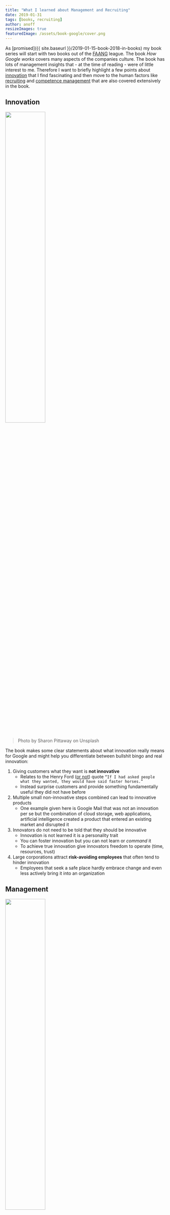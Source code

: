 ```yaml
---
title: "What I learned about Management and Recruiting"
date: 2019-01-31
tags: [books, recruiting]
author: anoff
resizeImages: true
featuredImage: /assets/book-google/cover.png
---
```


As [promised]({{ site.baseurl }}/2019-01-15-book-2018-in-books) my book series will start with two books out of the [FAANG](https://en.wikipedia.org/wiki/Facebook,_Apple,_Amazon,_Netflix_and_Google) league. The book _How Google works_ covers many aspects of the companies culture. The book has lots of management insights that - at the time of reading - were of little interest to me. Therefore I want to briefly highlight a few points about [innovation](#innovation) that I find fascinating and then move to the human factors like [recruiting](#recruiting) and [competence management](#competence-management) that are also covered extensively in the book.

<!--more-->

## Innovation

<img src="/assets/book-google/sharon-pittaway-117630-unsplash.jpg" width="50%" class="left" />

> Photo by Sharon Pittaway on Unsplash

The book makes some clear statements about what innovation really means for Google and might help you differentiate between bullshit bingo and real innovation:

1. Giving customers what they want is **not innovative**
    - Relates to the Henry Ford ([or not](https://hbr.org/2011/08/henry-ford-never-said-the-fast)) quote `“If I had asked people what they wanted, they would have said faster horses.”`
    - Instead surprise customers and provide something fundamentally useful they did not have before
1. Multiple small non-innovative steps combined can lead to innovative products
    - One example given here is Google Mail that was not an innovation per se but the combination of cloud storage, web applications, artificial intelligence created a product that entered an existing market and disrupted it
1. Innovators do not need to be told that they should be innovative
    - Innovation is not learned it is a personality trait
    - You can foster innovation but you can not learn or _command_ it
    - To achieve true innovation give innovators freedom to operate (time, resources, trust)
1. Large corporations attract **risk-avoiding employees** that often tend to hinder innovation
    - Employees that seek a safe place hardly embrace change and even less actively bring it into an organization

## Management

<img src="/assets/book-google/rawpixel-743066-unsplash.jpg" width="50%" class="right" />

> Photo by rawpixel on Unsplash

As mentioned before there are a lot of management aspects covered in this book that did not make it into my personal notes. I might have to read those up again at some point. One deduction that stuck with me is about processes in an innovative environment:

1. `"If everything seems under control, you're just not going fast enough."` ([Mario Andretti](https://en.wikipedia.org/wiki/Mario_Andretti), Race car driver)
    - In this context: If you do not experience any problems you are not innovating as much as you could
1. **Processes are slower than reality**
    - YES, YES, YES
1. Chaos is the normal not an exception
    - In an innovative environment what you consider realistic might change any day
1. Order and processes can not be enforced
    - Even in innovative environments you need to establish some _rules_
    - These rules need to be decided and implemented by everyone involved from top management to junior employee
    - To have this open discussion and decision making you need to have a culture of **openness, transparency, meritocracy and honesty**

## Recruiting

<img src="/assets/book-google/ryoji-iwata-697773-unsplash.jpg" width="50%" class="left" />

> Photo by Ryoji Iwata on Unsplash

A term that keeps reappearing in the book is **the smart creative** that is described a person that belongs to

> "[..] the ambitious ones **of all ages** who are eager (and able) to use the tools of technology to do a lot more. Their common characteristic is that they work hard and are **willing to question the status quo** and attack things differently. This is why they can have such an impact.
It is also why they are uniquely difficult to manage, especially under old school models, because no matter how hard you try, you **can’t tell people like that how to think**. If you can’t tell someone how to think, then you have to learn to manage the environment where they think and to make it a place where they want to come every day."

This definition resonates so well with me because after reading it I realized that all the people I look up to within my personal network are not willing to accept the status quo and keep asking _Why do we need to do it this way?_. I fought many battles myself, often I was close to giving up but in the end being persistent in your will to change something you will most likely succeed. Too often things are done in ways that are based on assumptions that are no longer valid or might not be applicable for you. Keep in mind to **stay constructive** when going up against established rules though - try to understand their reasoning and explain why you think it may not apply to your cause. Playing naive also helps 😉

The main points that the book makes about hiring such smart creatives are:

1. Hire people that are life long learners
    - People you do not have to train for the new upcoming technology but those that want to bring it in and learn it out of curiosity
    - One point I take away from this is to read CVs more carefully regarding things like off-work trainings, pet projects etc.
1. Generalists over experts
    - The reasoning is that IT changes so quickly it is likely the field you are an expert in now may no longer be relevant to the industry, your product or your company in the future. It is more important to excel at learning new concepts than to already master them.
1. Hiring (only) people you want to have as friends makes a bad team
    - This aspect might be controversial but given the reasoning I think it makes sense - and is _too often_ ignored
    - People you like _as friends_ share your interests and your views on things
    - This results in little diversity in opinions and paths of reasoning
    - Without diversity you will never have _all possible options_ on the table when you need to make a decision
    - This might lead to a sub-optimal decision because the best solution was not considered
    - It matters more that you are able to have an interesting (objective) discussion with someone than to like them (LAX rule)
1. Hiring is every employees responsibility
    - To get the best you need to cast a wide net
    - Every employee should be looking for new talent
    - Make it part of your yearly employee reviews and bonuses for everyone, not just HR
1. Always hire _the best_ 
    - Train your employees to hire people they look up to
    - Once you start hiring someone you consider _only good_ and they themselves start hiring the collective skill will spiral downwards
    - **Never** settle for good

## Competence Management

<img src="/assets/book-google/hello-i-m-nik-687249-unsplash.jpg" width="50%" class="right" />

> Photo by Hello I'm Nik on Unsplash

One point from the recruiting category also has a big impact on the competence management of employees. **Life long learning** is something that needs to be enabled, supported and fostered by the organization. If you hire _smart creatives_ they will leave as soon as they realize there is nothing new to learn or - even worse - that learning new things might be frowned upon as _wasting time_.

Another point made in the book that I find extremely tempting to implement in my own environment is the concept of **snippets**:

1. **Every** employee writes a short weekly summary of what they were working on
    - Project managers might write about customers they talked about
    - Developers write about tools they learned or bugs they found
1. 0.5 - 1 page per week, bullet points
1. Share it openly with everyone in your company
    - The organization needs to provide a central infrastructure where people can store their snippets
    - Do not mail it to your manager
    - Snippets need to be searchable by fulltext and person
1. If you are interested in a persons work, just look up their past snippets to see what they are working on exactly
1. If you are looking for someone that might help you with _XY_ just search the snippets for it

I think the act of writing these snippets is very little overhead to ones daily work if you get used to it but it can be such a powerful tool to boost network opportunities and knowledge exchange.

----

Let me know if you liked this article or which parts you find especially fascinating by leaving a comment below, on [Twitter](https://twitter.com/an0xff) or message me on [LinkedIn](https://linkedin.com/in/offenhaeuser)

Stay tuned for the best parts of `Powerful`

👋  Andreas